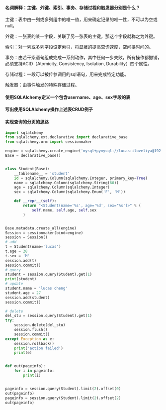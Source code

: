 #### 名词解释：主键、外键、索引、事务、存储过程和触发器分别是什么？

主键：表中由一列或多列组中的唯一值，用来确定记录的唯一性，不可以为空或null。

外键：一张表的某一字段，关联了另一张表的主键，那这个字段就称之为外键。

索引：对一列或多列字段设定索引，将显著的提高查询速度，空间换时间的。

事务：由若干条语句组成完成一系列动作，其中任何一步失败，所有操作都撤销，必须支持ACID（Atomicity, Consistency, Isolation, Durability）四个属性。

存储过程：一段可以被传参调用的sql语句，用来完成特定功能。

触发器：由事件触发的特殊存储过程。

#### 使用SQLAlchemy定义一个包含username、age、sex字段的表

#### 写出使用SQLAlchemy操作上述表CRUD例子

#### 实现查询的分页的思路

```python
import sqlalchemy
from sqlalchemy.ext.declarative import declarative_base
from sqlalchemy.orm import sessionmaker

engine = sqlalchemy.create_engine('mysql+pymysql://lucas:iloveliya@192.168.28.128/class', echo=True)
Base = declarative_base()


class Student(Base):
    __tablename__ = 'student'
    id = sqlalchemy.Column(sqlalchemy.Integer, primary_key=True)
    name = sqlalchemy.Column(sqlalchemy.String(60))
    age = sqlalchemy.Column(sqlalchemy.Integer)
    sex = sqlalchemy.Column(sqlalchemy.Enum('F', 'M'))

    def __repr__(self):
        return "<Student(name='%s', age='%d', sex='%s')>" % (
            self.name, self.age, self.sex
        )


Base.metadata.create_all(engine)
Session = sessionmaker(bind=engine)
session = Session()
# add
t = Student(name='lucas')
t.age = 28
t.sex = 'M'
session.add(t)
session.commit()
# query
student = session.query(Student).get(1)
print(student)
# update
student.name = 'lucas cheng'
student.age = 27
session.add(student)
session.commit()

# delete
del_stu = session.query(Student).get(1)
try:
    session.delete(del_stu)
    session.flush()
    session.commit()
except Exception as e:
    session.rollback()
    print('action failed')
    print(e)


def out(pageinfo):
    for i in pageinfo:
        print(i)


pageinfo = session.query(Student).limit(2).offset(0)
out(pageinfo)
pageinfo = session.query(Student).limit(2).offset(2)
out(pageinfo)

```



#### 



#### 

